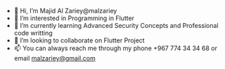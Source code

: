 - 👋 Hi, I’m Majid Al Zariey@malzariey
- 👀 I’m interested in Programming in Flutter
- 🌱 I’m currently learning Advanced Security Concepts and Professional code writting
- 💞️ I’m looking to collaborate on Flutter Project
- 📫 You can always reach me through my phone +967 774 34 34 68 or email malzariey@gmail.com

<!---
malzariey/malzariey is a ✨ special ✨ repository because its `README.md` (this file) appears on your GitHub profile.
You can click the Preview link to take a look at your changes.
--->
